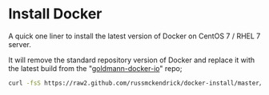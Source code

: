 # Install Docker

A quick one liner to install the latest version of Docker on CentOS 7 / RHEL 7 server.

It will remove the standard repository version of Docker and replace it with the latest build from the "[goldmann-docker-io](https://copr.fedoraproject.org/coprs/goldmann/docker-io/)" repo;

```bash
curl -fsS https://raw2.github.com/russmckendrick/docker-install/master/install | bash
```

